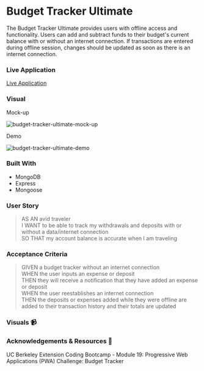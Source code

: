 # Budget Tracker Ultimate

The Budget Tracker Ultimate provides users with offline access and functionality. Users can add and subtract funds to their budget's current balance with or without an internet connection. If transactions are entered during offline session, changes should be updated as soon as there is an internet connection.  

### Live Application
[Live Application](https://budget-tracker-ultimate.herokuapp.com/)

### Visual
Mock-up

![budget-tracker-ultimate-mock-up](https://user-images.githubusercontent.com/71200950/159205340-dba98545-830b-45ec-a430-b1b1deec7ed2.png)

Demo


![budget-tracker-ultimate-demo](https://user-images.githubusercontent.com/71200950/159232883-0f21e1fd-9bed-4e8d-a61d-b66179983d70.png)


### Built With
- MongoDB
- Express
- Mongoose

### User Story
> AS AN avid traveler       
> I WANT to be able to track my withdrawals and deposits with or without a data/internet connection       
> SO THAT my account balance is accurate when I am traveling        

### Acceptance Criteria
> GIVEN a budget tracker without an internet connection       
> WHEN the user inputs an expense or deposit       
> THEN they will receive a notification that they have added an expense or deposit       
> WHEN the user reestablishes an internet connection       
> THEN the deposits or expenses added while they were offline are added to their transaction history and their totals are updated       

### Visuals 📹

### Acknowledgements & Resources 🤝

UC Berkeley Extension Coding Bootcamp - Module 19: Progressive Web Applications (PWA) Challenge: Budget Tracker
